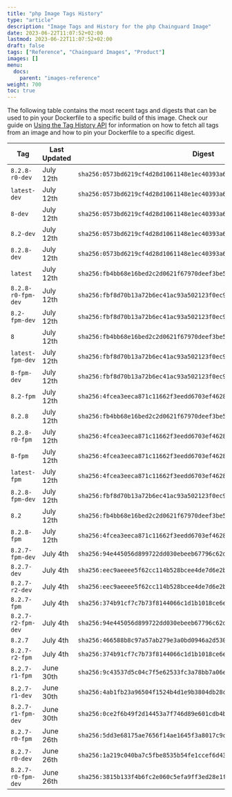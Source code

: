 ```yaml
---
title: "php Image Tags History"
type: "article"
description: "Image Tags and History for the php Chainguard Image"
date: 2023-06-22T11:07:52+02:00
lastmod: 2023-06-22T11:07:52+02:00
draft: false
tags: ["Reference", "Chainguard Images", "Product"]
images: []
menu:
  docs:
    parent: "images-reference"
weight: 700
toc: true
---
```


The following table contains the most recent tags and digests that can be used to pin your Dockerfile to a specific build of this image. Check our guide on [Using the Tag History API](/chainguard/chainguard-images/using-the-tag-history-api/) for information on how to fetch all tags from an image and how to pin your Dockerfile to a specific digest.

| Tag                | Last Updated | Digest                                                                    |
|--------------------|--------------|---------------------------------------------------------------------------|
| `8.2.8-r0-dev`     | July 12th    | `sha256:0573bd6219cf4d28d1061148e1ec40393a60406e79552fd0e69dabcd491e38d8` |
| `latest-dev`       | July 12th    | `sha256:0573bd6219cf4d28d1061148e1ec40393a60406e79552fd0e69dabcd491e38d8` |
| `8-dev`            | July 12th    | `sha256:0573bd6219cf4d28d1061148e1ec40393a60406e79552fd0e69dabcd491e38d8` |
| `8.2-dev`          | July 12th    | `sha256:0573bd6219cf4d28d1061148e1ec40393a60406e79552fd0e69dabcd491e38d8` |
| `8.2.8-dev`        | July 12th    | `sha256:0573bd6219cf4d28d1061148e1ec40393a60406e79552fd0e69dabcd491e38d8` |
| `latest`           | July 12th    | `sha256:fb4bb68e16bed2c2d0621f67970deef3be55f9af539771e43c1ebb311fbee8c8` |
| `8.2.8-r0-fpm-dev` | July 12th    | `sha256:fbf8d70b13a72b6ec41ac93a502123f0ec9d4a73f96fe801b5302379ae810d8c` |
| `8.2-fpm-dev`      | July 12th    | `sha256:fbf8d70b13a72b6ec41ac93a502123f0ec9d4a73f96fe801b5302379ae810d8c` |
| `8`                | July 12th    | `sha256:fb4bb68e16bed2c2d0621f67970deef3be55f9af539771e43c1ebb311fbee8c8` |
| `latest-fpm-dev`   | July 12th    | `sha256:fbf8d70b13a72b6ec41ac93a502123f0ec9d4a73f96fe801b5302379ae810d8c` |
| `8-fpm-dev`        | July 12th    | `sha256:fbf8d70b13a72b6ec41ac93a502123f0ec9d4a73f96fe801b5302379ae810d8c` |
| `8.2-fpm`          | July 12th    | `sha256:4fcea3eeca871c11662f3eedd6703ef46284aa00ffc8dfa64f838c3c68372c64` |
| `8.2.8`            | July 12th    | `sha256:fb4bb68e16bed2c2d0621f67970deef3be55f9af539771e43c1ebb311fbee8c8` |
| `8.2.8-r0-fpm`     | July 12th    | `sha256:4fcea3eeca871c11662f3eedd6703ef46284aa00ffc8dfa64f838c3c68372c64` |
| `8-fpm`            | July 12th    | `sha256:4fcea3eeca871c11662f3eedd6703ef46284aa00ffc8dfa64f838c3c68372c64` |
| `latest-fpm`       | July 12th    | `sha256:4fcea3eeca871c11662f3eedd6703ef46284aa00ffc8dfa64f838c3c68372c64` |
| `8.2.8-fpm-dev`    | July 12th    | `sha256:fbf8d70b13a72b6ec41ac93a502123f0ec9d4a73f96fe801b5302379ae810d8c` |
| `8.2`              | July 12th    | `sha256:fb4bb68e16bed2c2d0621f67970deef3be55f9af539771e43c1ebb311fbee8c8` |
| `8.2.8-fpm`        | July 12th    | `sha256:4fcea3eeca871c11662f3eedd6703ef46284aa00ffc8dfa64f838c3c68372c64` |
| `8.2.7-fpm-dev`    | July 4th     | `sha256:94e445056d899722dd030ebeeb67796c62d5d8905358699938b5ebffdfcfd06f` |
| `8.2.7-dev`        | July 4th     | `sha256:eec9aeeee5f62cc114b528bcee4de7d6e2beca6fcc91428d325c1bab848ee11b` |
| `8.2.7-r2-dev`     | July 4th     | `sha256:eec9aeeee5f62cc114b528bcee4de7d6e2beca6fcc91428d325c1bab848ee11b` |
| `8.2.7-fpm`        | July 4th     | `sha256:374b91cf7c7b73f8144066c1d1b1018ce6e6f931cf4af625c3d9a8558600be71` |
| `8.2.7-r2-fpm-dev` | July 4th     | `sha256:94e445056d899722dd030ebeeb67796c62d5d8905358699938b5ebffdfcfd06f` |
| `8.2.7`            | July 4th     | `sha256:466588b8c97a57ab279e3a0bd0946a2d5301f609d1aa4e70359c137275b362fb` |
| `8.2.7-r2-fpm`     | July 4th     | `sha256:374b91cf7c7b73f8144066c1d1b1018ce6e6f931cf4af625c3d9a8558600be71` |
| `8.2.7-r1-fpm`     | June 30th    | `sha256:9c43537d5c04c7f5e62533fc3a78bb7a06e89361de3dc1cc0ef007dff803a2d7` |
| `8.2.7-r1-dev`     | June 30th    | `sha256:4ab1fb23a96504f1524b4d1e9b3804db28c88c78da03ce50aa6d9db40b3ee4d5` |
| `8.2.7-r1-fpm-dev` | June 30th    | `sha256:0ce2f6b49f2d14453a7f746d89e601cdb4b6fa30099ef59f81d188882ebf7310` |
| `8.2.7-r0-fpm`     | June 26th    | `sha256:5dd3e68175ae7656f14ae1645f3a8017c9ca34f2fb05d40f6cb9a55bf7ba75f4` |
| `8.2.7-r0-dev`     | June 26th    | `sha256:1a219c040ba7c5fbe8535b54fe1ccef6d4386f0f6efab807d4d8080c65aeef4f` |
| `8.2.7-r0-fpm-dev` | June 26th    | `sha256:3815b133f4b6fc2e060c5efa9ff3ed28e1fdb2daf51054135252945de066fef6` |
